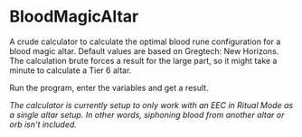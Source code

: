 # BloodMagicAltar
A crude calculator to calculate the optimal blood rune configuration for a blood magic altar. Default values are based on Gregtech: New Horizons.
The calculation brute forces a result for the large part, so it might take a minute to calculate a Tier 6 altar.

Run the program, enter the variables and get a result.


*The calculator is currently setup to only work with an EEC in Ritual Mode as a single altar setup. In other words, siphoning blood from another altar or orb isn't included.*
